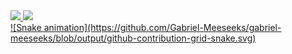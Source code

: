 <div>
  <a href="https://github.com/Gabriel-Meeseeks">
  <img height="150em" src="https://github-readme-stats.vercel.app/api?username=Gabriel-Meeseeks&show_icons=true&theme=dark&include_all_commits=true&count_private=true"/>
  <img height="150em" src="https://github-readme-stats.vercel.app/api/top-langs/?username=Gabriel-Meeseeks&layout=compact&langs_count=7&theme=dark"/>
</div>
  ![Snake animation](https://github.com/Gabriel-Meeseeks/gabriel-meeseeks/blob/output/github-contribution-grid-snake.svg)


